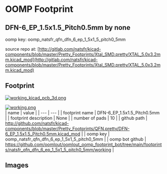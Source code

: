# OOMP Footprint  
## DFN-6_EP_1.5x1.5_Pitch0.5mm  by none  
  
oomp key: oomp_natsfr_qfn_dfn_6_ep_1_5x1_5_pitch0_5mm  
  
source repo at: [http://gitlab.com/natsfr/kicad-components/blob/master/Pretty_Footprints/Xtal_SMD.pretty/XTAL_5.0x3.2mm.kicad_mod](http://gitlab.com/natsfr/kicad-components/blob/master/Pretty_Footprints/Xtal_SMD.pretty/XTAL_5.0x3.2mm.kicad_mod)  
## Footprint  
  
[![working_kicad_pcb_3d.png](working_kicad_pcb_3d_600.png)](working_kicad_pcb_3d.png)  
  
[![working.png](working_600.png)](working.png)  
| name | value | 
| --- | --- | 
| footprint name | DFN-6_EP_1.5x1.5_Pitch0.5mm | 
| footprint description | None | 
| number of pads | 10 | 
| github path | http://github.com/natsfr/kicad-components/blob/master/Pretty_Footprints/QFN.pretty/DFN-6_EP_1.5x1.5_Pitch0.5mm.kicad_mod | 
| oomp key | oomp_natsfr_qfn_dfn_6_ep_1_5x1_5_pitch0_5mm | 
| oomp bot github | https://github.com/oomlout/oomlout_oomp_footprint_bot/tree/main/footprints/natsfr_qfn_dfn_6_ep_1_5x1_5_pitch0_5mm/working | 
## Images  
